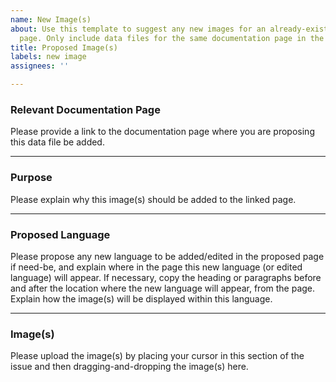 ```yaml
---
name: New Image(s)
about: Use this template to suggest any new images for an already-existing documentation
  page. Only include data files for the same documentation page in the same issue.
title: Proposed Image(s)
labels: new image
assignees: ''

---
```


### Relevant Documentation Page
Please provide a link to the documentation page where you are proposing this data file be added.


***
### Purpose
Please explain why this image(s) should be added to the linked page.


***
### Proposed Language
Please propose any new language to be added/edited in the proposed page if need-be, and explain where in the page this new language (or edited language) will appear. If necessary, copy the heading or paragraphs before and after the location where the new language will appear, from the page. Explain how the image(s) will be displayed within this language.


***
### Image(s)
Please upload the image(s) by placing your cursor in this section of the issue and then dragging-and-dropping the image(s) here.
